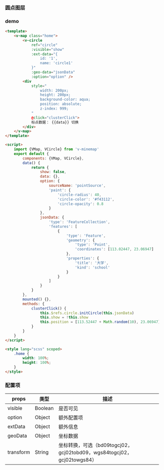 ### 圆点图层

### demo

```html
<template>
	<v-map class="home">
		<v-circle
			ref="circle"
			:visible="show"
			:ext-data="{
				id: '1',
				name: 'circle1'
			}"
			:geo-data="jsonData"
			:option="option" />
		<div
			style="
				width: 200px;
				height: 200px;
				background-color: aqua;
				position: absolute;
				z-index: 999;
			"
			@click="clusterClick">
			标点数据： {{data}} 切换
		</div>
	</v-map>
</template>

<script>
	import {VMap, VCircle} from 'v-minemap'
	export default {
		components: {VMap, VCircle},
		data() {
			return {
				show: false,
				data: {},
				option: {
					sourceName: 'pointSource',
					'paint': {
						'circle-radius': 40,
						'circle-color': '#f43112',
						'circle-opacity': 0.8
					}
				},
				jsonData: {
					'type': 'FeatureCollection',
					'features': [
						{
							'type': 'Feature',
							'geometry': {
								'type': 'Point',
								'coordinates': [113.02447, 23.06947]
							},
							'properties': {
								'title': '大学',
								'kind': 'school'
							}
						}
					]
				}
			}
		},
		mounted() {},
		methods: {
			clusterClick() {
				this.$refs.circle.initCircle(this.jsonData)
				this.show = !this.show
				this.position = [113.52447 + Math.random(10), 23.06947]
			}
		}
	}
</script>

<style lang="scss" scoped>
	.home {
		width: 100%;
		height: 100%;
	}
</style>
```

### 配置项

| props | 类型 | 描述 |
| --- | --- | --- |
| visible | Boolean | 是否可见 |
| option | Object | 额外配置项 |
| extData | Object | 额外信息 |
| geoData | Object | 坐标数据 |
| transform | String | 坐标转换，可选（bd09togcj02，gcj02tobd09，wgs84togcj02，gcj02towgs84） |
